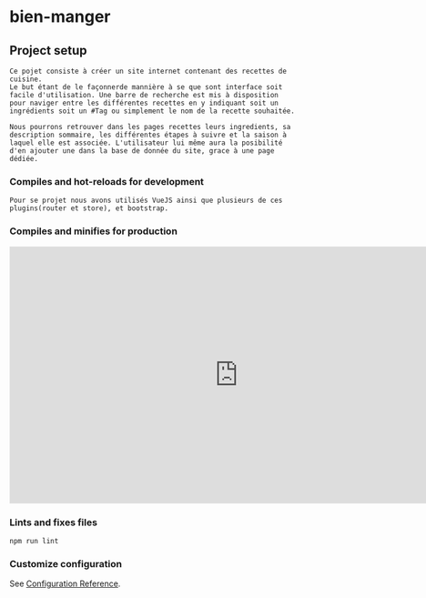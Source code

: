 # bien-manger

## Project setup
```
Ce pojet consiste à créer un site internet contenant des recettes de cuisine.
Le but étant de le façonnerde mannière à se que sont interface soit facile d'utilisation. Une barre de recherche est mis à disposition pour naviger entre les différentes recettes en y indiquant soit un ingrédients soit un #Tag ou simplement le nom de la recette souhaitée.

Nous pourrons retrouver dans les pages recettes leurs ingredients, sa description sommaire, les différentes étapes à suivre et la saison à laquel elle est associée. L'utilisateur lui même aura la posibilité d'en ajouter une dans la base de donnée du site, grace à une page dédiée.
```

### Compiles and hot-reloads for development
```
Pour se projet nous avons utilisés VueJS ainsi que plusieurs de ces plugins(router et store), et bootstrap.
```

### Compiles and minifies for production

<iframe style="border: 1px solid rgba(0, 0, 0, 0.1);" width="800" height="450" src="https://www.figma.com/embed?embed_host=share&url=https%3A%2F%2Fwww.figma.com%2Ffile%2FQvZu56vRGxFTgmI6P4NE87%2FUntitled%3Fnode-id%3D0%253A1" allowfullscreen></iframe>


### Lints and fixes files
```
npm run lint
```

### Customize configuration
See [Configuration Reference](https://cli.vuejs.org/config/).
